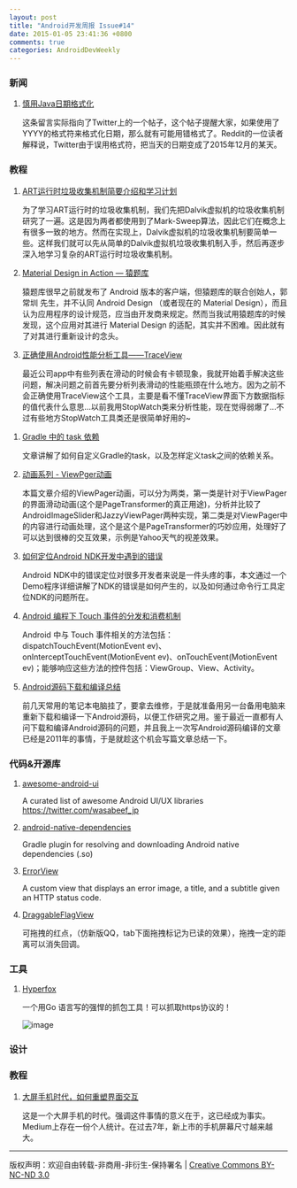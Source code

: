 ```yaml
---
layout: post
title: "Android开发周报 Issue#14"
date: 2015-01-05 23:41:36 +0800
comments: true
categories: AndroidDevWeekly
---
```

### 新闻

1. [慎用Java日期格式化](http://www.infoq.com/cn/news/2015/01/java-date-format-with-caution)
	
	这条留言实际指向了Twitter上的一个帖子，这个帖子提醒大家，如果使用了YYYY的格式符来格式化日期，那么就有可能用错格式了。Reddit的一位读者解释说，Twitter由于误用格式符，把当天的日期变成了2015年12月的某天。
	
### 教程

1. [ART运行时垃圾收集机制简要介绍和学习计划](http://blog.csdn.net/luoshengyang/article/details/42072975)

	为了学习ART运行时的垃圾收集机制，我们先把Dalvik虚拟机的垃圾收集机制研究了一遍。这是因为两者都使用到了Mark-Sweep算法，因此它们在概念上有很多一致的地方。然而在实现上，Dalvik虚拟机的垃圾收集机制要简单一些。这样我们就可以先从简单的Dalvik虚拟机垃圾收集机制入手，然后再逐步深入地学习复杂的ART运行时垃圾收集机制。

1. [Material Design in Action — 猿题库](http://www.jianshu.com/p/6c2b7d261e1a)

	猿题库很早之前就发布了 Android 版本的客户端，但猿题库的联合创始人，郭常圳 先生，并不认同 Android Design （或者现在的 Material Design），而且认为应用程序的设计规范，应当由开发商来规定。然而当我试用猿题库的时候发现，这个应用对其进行 Material Design 的适配，其实并不困难。因此就有了对其进行重新设计的念头。

1. [正确使用Android性能分析工具——TraceView](http://blog.jobbole.com/78995/)

	最近公司app中有些列表在滑动的时候会有卡顿现象，我就开始着手解决这些问题，解决问题之前首先要分析列表滑动的性能瓶颈在什么地方。因为之前不会正确使用TraceView这个工具，主要是看不懂TraceView界面下方数据指标的值代表什么意思…以前我用StopWatch类来分析性能，现在觉得弱爆了…不过有些地方StopWatch工具类还是很简单好用的~

<!--more-->

1. [Gradle 中的 task 依赖](http://testerhome.com/topics/1756)
	
	文章讲解了如何自定义Gradle的task，以及怎样定义task之间的依赖关系。
	
1. [动画系列 - ViewPger动画](http://www.lightskystreet.com/2014/12/15/viewpager-anim/)

	本篇文章介绍的ViewPager动画，可以分为两类，第一类是针对于ViewPager的界面滑动动画(这个是PageTransformer的真正用途)，分析并比较了AndroidImageSlider和JazzyViewPager两种实现，第二类是对ViewPager中的内容进行动画处理，这个是这个是PageTransformer的巧妙应用，处理好了可以达到很棒的交互效果，示例是Yahoo天气的视差效果。

1. [如何定位Android NDK开发中遇到的错误](http://www.csdn.net/article/2014-12-30/2823366-Locate-Android-NDK)

	Android NDK中的错误定位对很多开发者来说是一件头疼的事，本文通过一个Demo程序详细讲解了NDK的错误是如何产生的，以及如何通过命令行工具定位NDK的问题所在。

1. [Android 编程下 Touch 事件的分发和消费机制](http://www.cnblogs.com/sunzn/archive/2013/05/10/3064129.html)

	Android 中与 Touch 事件相关的方法包括：dispatchTouchEvent(MotionEvent ev)、onInterceptTouchEvent(MotionEvent ev)、onTouchEvent(MotionEvent ev)；能够响应这些方法的控件包括：ViewGroup、View、Activity。

1. [Android源码下载和编译总结](http://weibo.com/p/1001603793195556321741)

	前几天常用的笔记本电脑挂了，要拿去维修，于是就准备用另一台备用电脑来重新下载和编译一下Android源码，以便工作研究之用。鉴于最近一直都有人问下载和编译Android源码的问题，并且我上一次写Android源码编译的文章已经是2011年的事情，于是就趁这个机会写篇文章总结一下。

### 代码&开源库

1. [awesome-android-ui](https://github.com/wasabeef/awesome-android-ui)

	A curated list of awesome Android UI/UX libraries https://twitter.com/wasabeef_jp

1. [android-native-dependencies](https://github.com/nhachicha/android-native-dependencies)

	Gradle plugin for resolving and downloading Android native dependencies (.so)

1. [ErrorView](https://github.com/xiprox/ErrorView)

	A custom view that displays an error image, a title, and a subtitle given an HTTP status code.

1. [DraggableFlagView](https://github.com/wangjiegulu/DraggableFlagView)

	可拖拽的红点，（仿新版QQ，tab下面拖拽标记为已读的效果），拖拽一定的距离可以消失回调。
	
### 工具	 	 

1. [Hyperfox](https://hyperfox.org/)

	一个用Go 语言写的强悍的抓包工具！可以抓取https协议的！
	
	![image](https://hyperfox.org/images/hyperfox-diagram.png)

### 设计
	
### 教程

1. 	[大屏手机时代，如何重塑界面交互](http://www.tuyiyi.com/w/36011.html)

	这是一个大屏手机的时代。强调这件事情的意义在于，这已经成为事实。Medium上存在一份个人统计。在过去7年，新上市的手机屏幕尺寸越来越大。
		
----
版权声明：欢迎自由转载-非商用-非衍生-保持署名 | [Creative Commons BY-NC-ND 3.0](http://creativecommons.org/licenses/by-nc-nd/3.0/deed.zh)